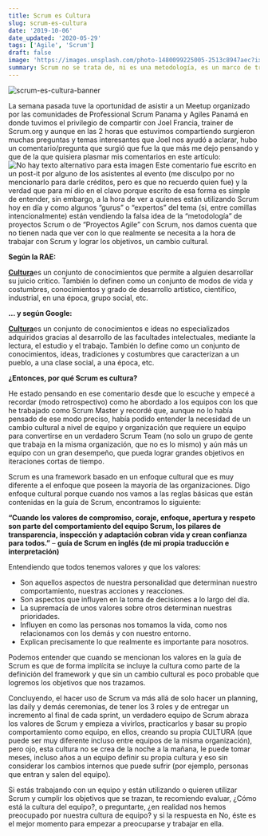 ```yaml
---
title: Scrum es Cultura
slug: scrum-es-cultura
date: '2019-10-06'
date_updated: '2020-05-29'
tags: ['Agile', 'Scrum']
draft: false
image: 'https://images.unsplash.com/photo-1480099225005-2513c8947aec?ixlib=rb-1.2.1&q=80&fm=jpg&crop=entropy&cs=tinysrgb&w=2000&fit=max&ixid=eyJhcHBfaWQiOjExNzczfQ'
summary: Scrum no se trata de, ni es una metodología, es un marco de trabajo que promueve un cambio cultural en las personas y las organizaciones para crear valor.
---
```


![scrum-es-cultura-banner](https://images.unsplash.com/photo-1480099225005-2513c8947aec?ixlib=rb-1.2.1&q=80&fm=jpg&crop=entropy&cs=tinysrgb&w=2000&fit=max&ixid=eyJhcHBfaWQiOjExNzczfQ)

La semana pasada tuve la oportunidad de asistir a un Meetup organizado por las comunidades de Professional Scrum Panama y Agiles Panamá en donde tuvimos el privilegio de compartir con Joel Francia, trainer de Scrum.org y aunque en las 2 horas que estuvimos compartiendo surgieron muchas preguntas y temas interesantes que Joel nos ayudó a aclarar, hubo un comentario/pregunta que surgió que fue la que más me dejo pensando y que de la que quisiera plasmar mis comentarios en este artículo:
![No hay texto alternativo para esta imagen](https://media-exp1.licdn.com/dms/image/C4E12AQGekf-vtKRRFQ/article-inline_image-shrink_1500_2232/0?e=1596067200&v=beta&t=puB1itAMvGYzd-qtTyZkZwgb22PWBq2pO-bFYYdNixo)
Este comentario fue escrito en un post-it por alguno de los asistentes al evento (me disculpo por no mencionarlo para darle créditos, pero es que no recuerdo quien fue) y la verdad que para mí dio en el clavo porque escrito de esa forma es simple de entender, sin embargo, a la hora de ver a quienes están utilizando Scrum hoy en día y como algunos “gurus” o “expertos” del tema (si, entre comillas intencionalmente) están vendiendo la falsa idea de la “metodología” de proyectos Scrum o de “Proyectos Agile” con Scrum, nos damos cuenta que no tienen nada que ver con lo que realmente se necesita a la hora de trabajar con Scrum y lograr los objetivos, un cambio cultural.

**Según la RAE:**

[**Cultura**](https://dle.rae.es/?id=BetrEjX)es un conjunto de conocimientos que permite a alguien desarrollar su juicio crítico. También lo definen como un conjunto de modos de vida y costumbres, conocimientos y grado de desarrollo artístico, científico, industrial, en una época, grupo social, etc.

**… y según Google:**

[**Cultura**](https://www.google.com/search?q=cultura+definicion&oq=cultura+definicion&aqs=chrome..69i57j0l5.2657j1j4&sourceid=chrome&ie=UTF-8)es un conjunto de conocimientos e ideas no especializados adquiridos gracias al desarrollo de las facultades intelectuales, mediante la lectura, el estudio y el trabajo. También lo define como un conjunto de conocimientos, ideas, tradiciones y costumbres que caracterizan a un pueblo, a una clase social, a una época, etc.

**¿Entonces, por qué Scrum es cultura?**

He estado pensando en ese comentario desde que lo escuche y empecé a recordar (modo retrospectivo) como he abordado a los equipos con los que he trabajado como Scrum Master y recordé que, aunque no lo había pensado de ese modo preciso, había podido entender la necesidad de un cambio cultural a nivel de equipo y organización que requiere un equipo para convertirse en un verdadero Scrum Team (no solo un grupo de gente que trabaja en la misma organización, que no es lo mismo) y aún más un equipo con un gran desempeño, que pueda lograr grandes objetivos en iteraciones cortas de tiempo.

Scrum es una framework basado en un enfoque cultural que es muy diferente a el enfoque que poseen la mayoría de las organizaciones. Digo enfoque cultural porque cuando nos vamos a las reglas básicas que están contenidas en la guía de Scrum, encontramos lo siguiente:

**“Cuando los valores de compromiso, coraje, enfoque, apertura y respeto son parte del comportamiento del equipo Scrum, los pilares de transparencia, inspección y adaptación cobran vida y crean confianza para todos.”** – **guía de Scrum en inglés (de mi propia traducción e interpretación)**

Entendiendo que todos tenemos valores y que los valores:

- Son aquellos aspectos de nuestra personalidad que determinan nuestro comportamiento, nuestras acciones y reacciones.
- Son aspectos que influyen en la toma de decisiones a lo largo del día.
- La supremacía de unos valores sobre otros determinan nuestras prioridades.
- Influyen en como las personas nos tomamos la vida, como nos relacionamos con los demás y con nuestro entorno.
- Explican precisamente lo que realmente es importante para nosotros.

Podemos entender que cuando se mencionan los valores en la guía de Scrum es que de forma implícita se incluye la cultura como parte de la definición del framework y que sin un cambio cultural es poco probable que logremos los objetivos que nos trazamos.

Concluyendo, el hacer uso de Scrum va más allá de solo hacer un planning, las daily y demás ceremonias, de tener los 3 roles y de entregar un incremento al final de cada sprint, un verdadero equipo de Scrum abraza los valores de Scrum y empieza a vivirlos, practicarlos y basar su propio comportamiento como equipo, en ellos, creando su propia CULTURA (que puede ser muy diferente incluso entre equipos de la misma organización), pero ojo, esta cultura no se crea de la noche a la mañana, le puede tomar meses, incluso años a un equipo definir su propia cultura y eso sin considerar los cambios internos que puede sufrir (por ejemplo, personas que entran y salen del equipo).

Si estás trabajando con un equipo y están utilizando o quieren utilizar Scrum y cumplir los objetivos que se trazan, te recomiendo evaluar, ¿Cómo está la cultura del equipo?, o preguntarte, ¿en realidad nos hemos preocupado por nuestra cultura de equipo? y si la respuesta en No, éste es el mejor momento para empezar a preocuparse y trabajar en ella.
